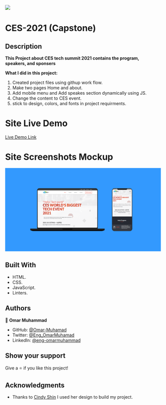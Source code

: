 ![](https://img.shields.io/badge/Microverse-blueviolet)

# CES-2021 (Capstone)

## Description
**This Project about CES tech summit 2021 contains the program, speakers, and sponsers**

  **What I did in this project:**

  1. Created project files using githup work flow.
  2. Make two pages Home and about.
  3. Add mobile menu and Add speakes section dynamically using JS.
  4. Change the content to CES event.
  5. stick to design, colors, and fonts in project requirments. 
  


# Site Live Demo
  [Live Demo Link](https://omar-muhamad.github.io/CES-2021-Capstone/)


# Site Screenshots Mockup

  ![screenshot](./images/WebSite-Mockup.png) 
  

## Built With

- HTML.
- CSS.
- JavaScript.
- Linters.


## Authors

👤 **Omar Muhammad**

- GitHub: [@Omar-Muhamad](https://github.com/Omar-Muhamad)
- Twitter: [@Eng_OmarMuhamad](https://twitter.com/Eng_OmarMuhamad)
- LinkedIn: [@eng-omarmuhammad](https://www.linkedin.com/in/eng-omarmuhammad/)

## Show your support

Give a ⭐️ if you like this project!

## Acknowledgments

- Thanks to [Cindy Shin](https://www.behance.net/adagio07) I used her design to build my project.

